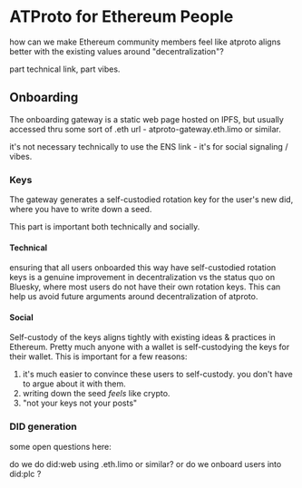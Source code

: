 # ATProto for Ethereum People

how can we make Ethereum community members feel like atproto aligns better with the existing values around "decentralization"?

part technical link, part vibes.

## Onboarding

The onboarding gateway is a static web page hosted on IPFS, but usually accessed thru some sort of .eth url - atproto-gateway.eth.limo or similar.

it's not necessary technically to use the ENS link - it's for social signaling / vibes.

### Keys 

The gateway generates a self-custodied rotation key for the user's new did, where you have to write down a seed.

This part is important both technically and socially.

#### Technical

ensuring that all users onboarded this way have self-custodied rotation keys is a genuine improvement in decentralization vs the status quo on Bluesky, where most users do not have their own rotation keys.
This can help us avoid future arguments around decentralization of atproto.

#### Social

Self-custody of the keys aligns tightly with existing ideas & practices in Ethereum. Pretty much anyone with a wallet is self-custodying the keys for their wallet. 
This is important for a few reasons:

1) it's much easier to convince these users to self-custody. you don't have to argue about it with them.
2) writing down the seed _feels_ like crypto. 
3) "not your keys not your posts"

### DID generation

some open questions here:

do we do did:web using .eth.limo or similar? or do we onboard users into did:plc ?
